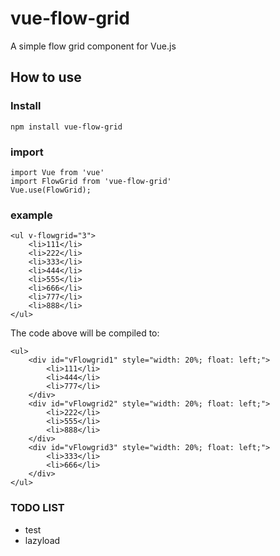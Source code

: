 # vue-flow-grid
A simple flow grid component for Vue.js

## How to use

### Install
    npm install vue-flow-grid

### import
    import Vue from 'vue'
    import FlowGrid from 'vue-flow-grid'
    Vue.use(FlowGrid);

### example

    <ul v-flowgrid="3">
        <li>111</li>
        <li>222</li>
        <li>333</li>
        <li>444</li>
        <li>555</li>
        <li>666</li>
        <li>777</li>
        <li>888</li>
    </ul>
  
The code above will be compiled to:

    <ul>
        <div id="vFlowgrid1" style="width: 20%; float: left;">
            <li>111</li>
            <li>444</li>
            <li>777</li>
        </div>
        <div id="vFlowgrid2" style="width: 20%; float: left;">
            <li>222</li>
            <li>555</li>
            <li>888</li>
        </div>
        <div id="vFlowgrid3" style="width: 20%; float: left;">
            <li>333</li>
            <li>666</li>
        </div>
    </ul>
  
  
  
### TODO LIST
  - test
  - lazyload
